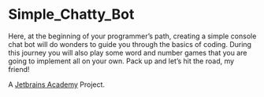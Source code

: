 # Simple_Chatty_Bot
Here, at the beginning of your programmer’s path, creating a simple console chat bot will do wonders to guide you through the basics of coding. During this journey you will also play some word and number games that you are going to implement all on your own. Pack up and let’s hit the road, my friend!

A [Jetbrains Academy](https://hyperskill.org/curriculum#about) Project.
